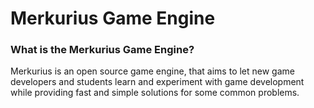 Merkurius Game Engine
==================

### What is the Merkurius Game Engine?
Merkurius is an open source game engine, that aims to let new game developers and students learn and experiment with game development while providing fast and simple solutions for some common problems.

